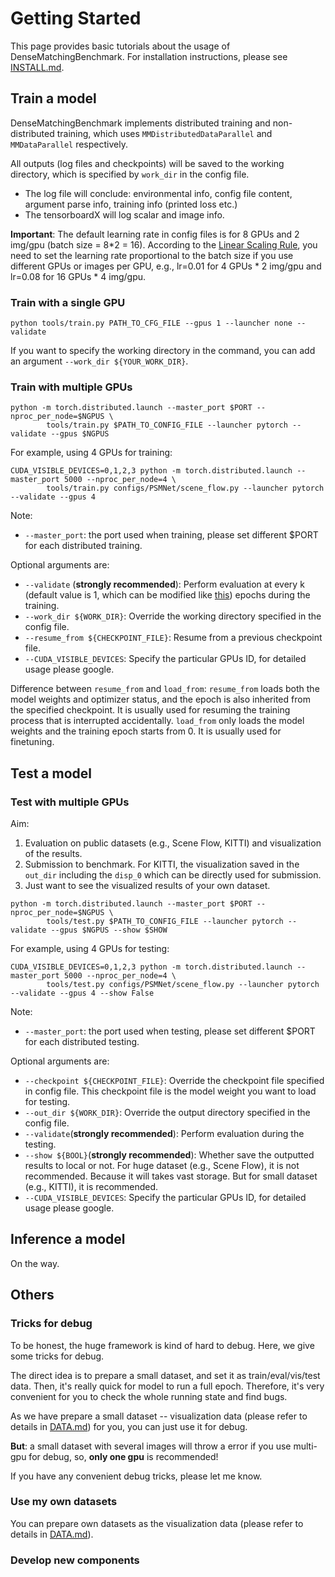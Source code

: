 # Getting Started

This page provides basic tutorials about the usage of DenseMatchingBenchmark.
For installation instructions, please see [INSTALL.md](INSTALL.md).


## Train a model

DenseMatchingBenchmark implements distributed training and non-distributed training,
which uses `MMDistributedDataParallel` and `MMDataParallel` respectively.

All outputs (log files and checkpoints) will be saved to the working directory,
which is specified by `work_dir` in the config file.

* The log file will conclude: environmental info, config file content, argument parse info, training info (printed loss etc.)
* The tensorboardX will log scalar and image info.

**Important**: The default learning rate in config files is for 8 GPUs and 2 img/gpu (batch size = 8*2 = 16).
According to the [Linear Scaling Rule](https://arxiv.org/abs/1706.02677), you need to set the learning rate proportional to the batch size if you use different GPUs or images per GPU, e.g., lr=0.01 for 4 GPUs * 2 img/gpu and lr=0.08 for 16 GPUs * 4 img/gpu.

### Train with a single GPU

```shell
python tools/train.py PATH_TO_CFG_FILE --gpus 1 --launcher none --validate
```

If you want to specify the working directory in the command, you can add an argument `--work_dir ${YOUR_WORK_DIR}`.

### Train with multiple GPUs

```shell
python -m torch.distributed.launch --master_port $PORT --nproc_per_node=$NGPUS \
        tools/train.py $PATH_TO_CONFIG_FILE --launcher pytorch --validate --gpus $NGPUS
```

For example, using 4 GPUs for training:

```shell
CUDA_VISIBLE_DEVICES=0,1,2,3 python -m torch.distributed.launch --master_port 5000 --nproc_per_node=4 \
        tools/train.py configs/PSMNet/scene_flow.py --launcher pytorch --validate --gpus 4
```

Note:

- `--master_port`: the port used when training, please set different $PORT for each distributed training.

Optional arguments are:

- `--validate` (**strongly recommended**): Perform evaluation at every k (default value is 1, which can be modified like [this](configs/PSMNet/)) epochs during the training.
- `--work_dir ${WORK_DIR}`: Override the working directory specified in the config file.
- `--resume_from ${CHECKPOINT_FILE}`: Resume from a previous checkpoint file.
- `--CUDA_VISIBLE_DEVICES`: Specify the particular GPUs ID, for detailed usage please google.

Difference between `resume_from` and `load_from`:
`resume_from` loads both the model weights and optimizer status, and the epoch is also inherited from the specified checkpoint. It is usually used for resuming the training process that is interrupted accidentally.
`load_from` only loads the model weights and the training epoch starts from 0. It is usually used for finetuning.


## Test a model


### Test with multiple GPUs

Aim:

1. Evaluation on public datasets (e.g., Scene Flow, KITTI) and visualization of the results.
2. Submission to benchmark. For KITTI, the visualization saved in the `out_dir` including the `disp_0` which can be directly used for submission.
3. Just want to see the visualized results of your own dataset.

```shell
python -m torch.distributed.launch --master_port $PORT --nproc_per_node=$NGPUS \
        tools/test.py $PATH_TO_CONFIG_FILE --launcher pytorch --validate --gpus $NGPUS --show $SHOW
```

For example, using 4 GPUs for testing:

```shell
CUDA_VISIBLE_DEVICES=0,1,2,3 python -m torch.distributed.launch --master_port 5000 --nproc_per_node=4 \
        tools/test.py configs/PSMNet/scene_flow.py --launcher pytorch --validate --gpus 4 --show False
```

Note:

- `--master_port`: the port used when testing, please set different $PORT for each distributed testing.

Optional arguments are:

- `--checkpoint ${CHECKPOINT_FILE}`: Override the checkpoint file specified in config file. This checkpoint file is the model weight you want to load for testing.
- `--out_dir ${WORK_DIR}`: Override the output directory specified in the config file.
- `--validate`(**strongly recommended**): Perform evaluation during the testing.
- `--show ${BOOL}`(**strongly recommended**): Whether save the outputted results to local or not. For huge dataset (e.g., Scene Flow), it is not recommended. Because it will takes vast storage. But for small dataset (e.g., KITTI), it is recommended.
- `--CUDA_VISIBLE_DEVICES`: Specify the particular GPUs ID, for detailed usage please google.


## Inference a model

On the way.


## Others

### Tricks for debug

To be honest, the huge framework is kind of hard to debug. Here, we give some tricks for debug.

The direct idea is to prepare a small dataset, and set it as train/eval/vis/test data. Then, it's really quick for model to run a full epoch. Therefore, it's very convenient for you to check the whole running state and find bugs.

As we have prepare a small dataset -- visualization data (please refer to details in [DATA.md](DATA.md)) for you, you can just use it for debug.

**But**: a small dataset with several images will throw a error if you use multi-gpu for debug, so, **only one gpu** is recommended!

If you have any convenient debug tricks, please let me know.

### Use my own datasets

You can prepare own datasets as the visualization data (please refer to details in [DATA.md](DATA.md)).


### Develop new components
